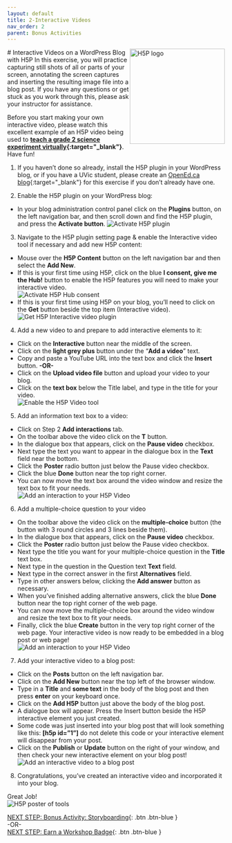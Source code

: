 ```yaml
---
layout: default
title: 2-Interactive Videos
nav_order: 2
parent: Bonus Activities
---
```

<img src="images/h5p.png" style="float:right;width:220px" alt="H5P logo"> 
# Interactive Videos on a WordPress Blog with H5P
In this exercise, you will practice capturing still shots of all or parts of your screen, annotating the screen captures and inserting the resulting image file into a blog post. If you have any questions or get stuck as you work through this, please ask your instructor for assistance.

Before you start making your own interactive video, please watch this excellent example of an H5P video being used to **[teach a grade 2 science experiment virtually](https://brittanyseducblog.opened.ca/2020/10/03/science-demonstration-video){:target="_blank"}**. Have fun!  

1. If you haven’t done so already, install the H5P plugin in your WordPress blog, or if you have a UVic student, please create an [OpenEd.ca blog](https://opened.ca/get-started/){:target="_blank"} for this exercise if you don’t already have one.

2. Enable the H5P plugin on your WordPress blog:
- In your blog administration control panel click on the **Plugins** button, on the left navigation bar, and then scroll down and find the H5P plugin, and press the **Activate button**.
![Activate H5P plugin](images/h5p-01.gif)

3. Navigate to the H5P plugin setting page & enable the Interactive video tool if necessary and add new H5P content:
- Mouse over the **H5P Content** button on the left navigation bar and then select the **Add New**.
- If this is your first time using H5P, click on the blue **I consent, give me the Hub!** button to enable the H5P features you will need to make your interactive video.</br>
![Activate H5P Hub consent](images/h5p-02.png)
- If this is your first time using H5P on your blog, you’ll need to click on the **Get** button beside the top item (Interactive video).</br>
![Get H5P Interactive video plugin](images/h5p-03.gif)

4. Add a new video to and prepare to add interactive elements to it:
- Click on the **Interactive** button near the middle of the screen.
- Click on the **light grey plus** button under the “**Add a video**” text.
- Copy and paste a YouTube URL into the text box and click the **Insert** button. **-OR-**
- Click on the **Upload video file** button and upload your video to your blog.
- Click on the **text box** below the Title label, and type in the title for your video.</br>
![Enable the H5P Video tool](images/h5p-04.gif)

5. Add an information text box to a video:
- Click on Step 2 **Add interactions** tab.
- On the toolbar above the video click on the **T** button.
- In the dialogue box that appears, click on the **Pause video** checkbox.
- Next type the text you want to appear in the dialogue box in the **Text** field near the bottom.
- Click the **Poster** radio button just below the Pause video checkbox.
- Click the blue **Done** button near the top right corner.
- You can now move the text box around the video window and resize the text box to fit your needs.</br>
![Add an interaction to your H5P Video](images/h5p-05.gif)

6. Add a multiple-choice question to your video
- On the toolbar above the video click on the **multiple-choice** button (the button with 3 round circles and 3 lines beside them).
- In the dialogue box that appears, click on the **Pause video** checkbox.
- Click the **Poster** radio button just below the Pause video checkbox.
- Next type the title you want for your multiple-choice question in the **Title** text box.
- Next type in the question in the Question text **Text** field.
- Next type in the correct answer in the first **Alternatives** field.
- Type in other answers below, clicking the **Add answer** button as necessary.
- When you’ve finished adding alternative answers, click the blue **Done** button near the top right corner of the web page.
- You can now move the multiple-choice box around the video window and resize the text box to fit your needs.
- Finally, click the blue **Create** button in the very top right corner of the web page. Your interactive video is now ready to be embedded in a blog post or web page!</br>
![Add an interaction to your H5P Video](images/h5p-06.gif)

7. Add your interactive video to a blog post:
- Click on the **Posts** button on the left navigation bar.
- Click on the **Add New** button near the top left of the browser window.
- Type in a **Title** and **some text** in the body of the blog post and then press **enter** on your keyboard once.
- Click on the **Add H5P** button just above the body of the blog post.
- A dialogue box will appear. Press the Insert button beside the H5P interactive element you just created.
- Some code was just inserted into your blog post that will look something like this: **[h5p id=”1”]** do not delete this code or your interactive element will disappear from your post.
- Click on the **Publish** or **Update** button on the right of your window, and then check your new interactive element on your blog post!</br>
![Add an interactive video to a blog post](images/h5p-07.gif)

8. Congratulations, you’ve created an interactive video and incorporated it into your blog. 

Great Job!<br>
![H5P poster of tools](images/h5p-08.png)<br>

[NEXT STEP: Bonus Activity: Storyboarding](storyboarding.html){: .btn .btn-blue }<br>
-OR-<br>
[NEXT STEP: Earn a Workshop Badge](informal-credentials.html){: .btn .btn-blue }
